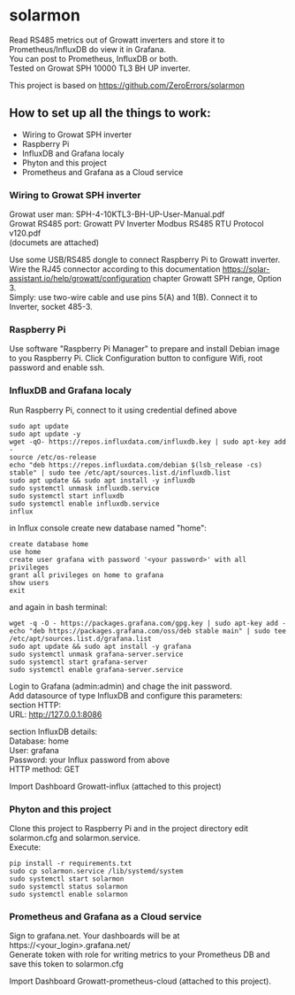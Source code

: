 # solarmon
Read RS485 metrics out of Growatt inverters and store it to Prometheus/InfluxDB do view it in Grafana.   
You can post to Prometheus, InfluxDB or both.  
Tested on  Growat SPH 10000 TL3 BH UP inverter.

This project is based on https://github.com/ZeroErrors/solarmon

## How to set up all the things to work:

- Wiring to Growat SPH inverter
- Raspberry Pi
- InfluxDB and Grafana localy
- Phyton and this project
- Prometheus and Grafana as a Cloud service

### Wiring to Growat SPH inverter

Growat user man:  SPH-4-10KTL3-BH-UP-User-Manual.pdf  
Growat RS485 port:  Growatt PV Inverter Modbus RS485 RTU Protocol v120.pdf  
(documets are attached)  

Use some USB/RS485 dongle to connect Raspberry Pi to Growatt inverter.  
Wire the RJ45 connector according to this documentation https://solar-assistant.io/help/growatt/configuration  chapter Growatt SPH range, Option 3.  
Simply: use two-wire cable and use pins 5(A) and 1(B). Connect it to Inverter, socket 485-3.


### Raspberry Pi 
Use software "Raspberry Pi Manager" to prepare and install Debian image to you Raspberry Pi. Click Configuration button to configure Wifi, root password and enable ssh.  

### InfluxDB and Grafana localy
Run Raspberry Pi, connect to it using credential defined above  
```
sudo apt update  
sudo apt update -y  
wget -qO- https://repos.influxdata.com/influxdb.key | sudo apt-key add -  
source /etc/os-release  
echo "deb https://repos.influxdata.com/debian $(lsb_release -cs) stable" | sudo tee /etc/apt/sources.list.d/influxdb.list  
sudo apt update && sudo apt install -y influxdb  
sudo systemctl unmask influxdb.service  
sudo systemctl start influxdb  
sudo systemctl enable influxdb.service  
influx
```
in Influx console create new database named "home":
```
create database home  
use home  
create user grafana with password '<your password>' with all privileges  
grant all privileges on home to grafana  
show users  
exit  
```
and again in bash terminal:
```
wget -q -O - https://packages.grafana.com/gpg.key | sudo apt-key add -  
echo "deb https://packages.grafana.com/oss/deb stable main" | sudo tee /etc/apt/sources.list.d/grafana.list  
sudo apt update && sudo apt install -y grafana  
sudo systemctl unmask grafana-server.service  
sudo systemctl start grafana-server  
sudo systemctl enable grafana-server.service  
```

Login to Grafana  (admin:admin) and chage the init password.   
Add datasource of type InfluxDB and configure this parameters:  
section HTTP:  
URL: http://127.0.0.1:8086  

section InfluxDB details:  
Database: home  
User: grafana  
Password: your Influx password from above  
HTTP method: GET  

Import Dashboard Growatt-influx (attached to this project)  

### Phyton and this project
Clone this project to Raspberry Pi and in the project directory edit solarmon.cfg and solarmon.service.  
Execute:
```
pip install -r requirements.txt
sudo cp solarmon.service /lib/systemd/system
sudo systemctl start solarmon
sudo systemctl status solarmon
sudo systemctl enable solarmon
```


### Prometheus and Grafana as a Cloud service
Sign to grafana.net. Your dashboards will be at https://<your_login>.grafana.net/  
Generate token with role for writing metrics to your Prometheus DB and save this token to solarmon.cfg  

Import Dashboard Growatt-prometheus-cloud (attached to this project).  


